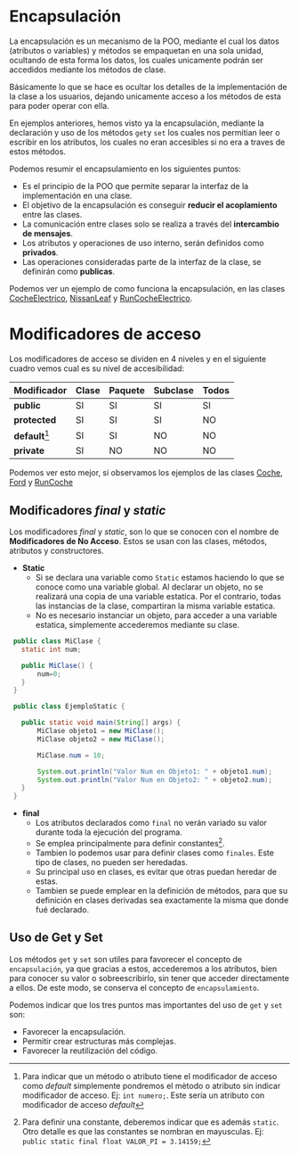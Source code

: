 # Encapsulación

La encapsulación es un mecanismo de la POO, mediante el cual los datos (atributos o variables) y métodos se empaquetan en una sola unidad, ocultando de esta forma los datos, los cuales unicamente podrán ser accedidos mediante los métodos de clase.

Básicamente lo que se hace es ocultar los detalles de la implementación de la clase a los usuarios, dejando unicamente acceso a los métodos de esta para poder operar con ella.

En ejemplos anteriores, hemos visto ya la encapsulación, mediante la declaración y uso de los métodos `get`y `set` los cuales nos permitian leer o escribir en los atributos, los cuales no eran accesibles si no era a traves de estos métodos.

Podemos resumir el encapsulamiento en los siguientes puntos: 
 
 * Es el principio de la POO que permite separar la interfaz de la implementación en una clase.
 * El objetivo de la encapsulación es conseguir **reducir el acoplamiento** entre las clases.
 * La comunicación entre clases solo se realiza a través del **intercambio de mensajes**.
 * Los atributos y operaciones de uso interno, serán definidos como **privados**.
 * Las operaciones consideradas parte de la interfaz de la clase, se definirán como **publicas**.

Podemos ver un ejemplo de como funciona la encapsulación, en las clases [CocheElectrico](CocheElectrico.java), [NissanLeaf](NissanLeaf.java) y [RunCocheElectrico](RunCoche.java).

# Modificadores de acceso

Los modificadores de acceso se dividen en 4 niveles y en el siguiente cuadro vemos cual es su nivel de accesibilidad:

|**Modificador** | **Clase** | **Paquete** | **Subclase** | **Todos** |
|:---|:---|:---|:---|:---|
| **public** | SI | SI | SI | SI |
| **protected** | SI | SI | SI | NO |
| **default**[^1] | SI | SI | NO | NO |
| **private** | SI | NO | NO | NO |

Podemos ver esto mejor, si observamos los ejemplos de las clases [Coche](Coche.java), [Ford](Ford.java) y [RunCoche](RunCoche.java)

## Modificadores *final* y *static*

Los modificadores *final* y *static*, son lo que se conocen con el nombre de **Modificadores de No Acceso**. Estos se usan con las clases, métodos, atributos y constructores.

 * **Static**
 	 * Si se declara una variable como `Static` estamos haciendo lo que se conoce como una variable global. Al declarar un objeto, no se realizará una copia de una variable estatica. Por el contrario, todas las instancias de la clase, compartiran la misma variable estatica.
  	 * No es necesario instanciar un objeto, para acceder a una variable estatica, simplemente accederemos mediante su clase.

 ```Java
  public class MiClase {
  	static int num;

  	public MiClase() {
  		num=0;
  	}
  }

  public class EjemploStatic {

  	public static void main(String[] args) {
  		MiClase objeto1 = new MiClase();
  		MiClase objeto2 = new MiClase();

  		MiClase.num = 10;

  		System.out.println("Valor Num en Objeto1: " + objeto1.num);
  		System.out.println("Valor Num en Objeto2: " + objeto2.num);
  	}
  }
 ```
 
 * **final**
 	 * Los atributos declarados como `final` no verán variado su valor durante toda la ejecución del programa.
 	 * Se emplea principalmente para definir constantes[^2].
 	 * Tambien lo podemos usar para definir clases como `finales`. Este tipo de clases, no pueden ser heredadas.
 	 * Su principal uso en clases, es evitar que otras puedan heredar de estas.
 	 * Tambien se puede emplear en la definición de métodos, para que su definición en clases derivadas sea exactamente la misma que donde fué declarado.

## Uso de Get y Set

Los métodos `get` y `set` son utiles para favorecer el concepto de `encapsulación`, ya que gracias a estos, accederemos a los atributos, bien para conocer su valor o sobreescribirlo, sin tener que acceder directamente a ellos. De este modo, se conserva el concepto de `encapsulamiento`.

Podemos indicar que los tres puntos mas importantes del uso de `get` y `set` son:

 - Favorecer la encapsulación.
 - Permitir crear estructuras más complejas.
 - Favorecer la reutilización del código.

[^1]: Para indicar que un método o atributo tiene el modificador de acceso como *default* simplemente pondremos el mètodo o atributo sin indicar modificador de acceso. Ej: `int numero;`. Este sería un atributo con modificador de acceso *default*
[^2]: Para definir una constante, deberemos indicar que es además `static`. Otro detalle es que las constantes se nombran en mayusculas. Ej: `public static final float VALOR_PI = 3.14159;`